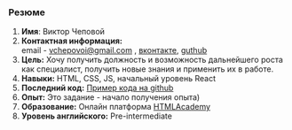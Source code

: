 ### Резюме
1.	**Имя**:  Виктор Чеповой
2.	**Контактная информация:**  
      email - vchepovoi@gmail.com ,
      [вконтакте](https://vk.com/vityachepovoi),
      [guthub](https://github.com/vchepovoi)
3.	**Цель:**   Хочу получить должность и возможность дальнейшего роста как специалист, получить новые знания и применить их в работе.
4.	**Навыки:** HTML, CSS, JS, начальный уровень React
5.	**Последний код:** [Пример кода на github](https://github.com/vchepovoi/noemi)
6.	**Опыт:**  Это задание - начало получения опыта)
7.	**Образование:** Онлайн платформа [HTMLAcademy](https://htmlacademy.ru/profile/id959191)
8.	**Уровень английского:** Pre-intermediate
